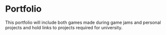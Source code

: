 # Portfolio

This portfolio will include both games made during game jams and personal projects and hold links to projects required for university.
